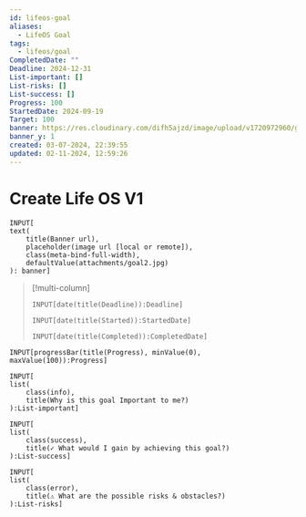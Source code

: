 ```yaml
---
id: lifeos-goal
aliases:
  - LifeOS Goal
tags:
  - lifeos/goal
CompletedDate: ""
Deadline: 2024-12-31
List-important: []
List-risks: []
List-success: []
Progress: 100
StartedDate: 2024-09-19
Target: 100
banner: https://res.cloudinary.com/difh5ajzd/image/upload/v1720972960/goal1_jwcljb.jpg
banner_y: 1
created: 03-07-2024, 22:39:55
updated: 02-11-2024, 12:59:26
---
```


# Create Life OS V1

```meta-bind
INPUT[
text(
    title(Banner url),
    placeholder(image url [local or remote]),
    class(meta-bind-full-width), 
    defaultValue(attachments/goal2.jpg)
): banner]
```

> [!multi-column]
> ```meta-bind
> INPUT[date(title(Deadline)):Deadline]
> ```
> ```meta-bind
> INPUT[date(title(Started)):StartedDate]
> ```
> ```meta-bind
> INPUT[date(title(Completed)):CompletedDate]
> ```
```meta-bind  
INPUT[progressBar(title(Progress), minValue(0), maxValue(100)):Progress]  
```

```meta-bind
INPUT[
list(
    class(info),
    title(Why is this goal Important to me?)
):List-important]
```

```meta-bind
INPUT[
list(
    class(success), 
    title(✓ What would I gain by achieving this goal?)
):List-success]
```

```meta-bind
INPUT[
list(
    class(error),
    title(⚠ What are the possible risks & obstacles?)
):List-risks]
```

